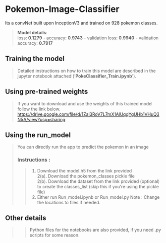 # Pokemon-Image-Classifier
Its a convNet built upon InceptionV3 and trained on 928 pokemon classes.
> **Model details**:  
 loss: **0.1279** - accuracy: **0.9743** - validation loss: **0.9940** - validation accuracy: **0.7917**

## Training the model
> Detailed instructions on how to train this model are described in the jupyter notebook attached ('**PokeClassifier_Train.ipynb**').

## Using pre-trained weights
> If you want to download and use the weights of this trained model follow the link below.   
> https://drive.google.com/file/d/1Zai3RoV7L7mX1AlUqqYgUHb1VHuQ3N5A/view?usp=sharing

## Using the run_model
> You can directly run the app to predict the pokemon in an image
> ###  Instructions : 
>> 1.    Download the model.h5 from the link provided  
>> 2(a). Download the pokemon_classes pickle file  
>> 2(b). Download the dataset from the link provided (optional) to create the classes_list (skip this if you're using the pickle file)  
>> 3.    Either run Run_model.ipynb or Run_model.py
>> Note : Change the locations to files if needed.  

## Other details  
>> Python files for the notebooks are also provided, if you need .py scripts for some reason.  

